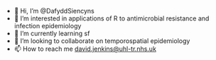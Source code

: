 - 👋 Hi, I’m @DafyddSiencyns
- 👀 I’m interested in applications of R to antimicrobial resistance and infection epidemiology
- 🌱 I’m currently learning sf
- 💞️ I’m looking to collaborate on temporospatial epidemiology
- 📫 How to reach me david.jenkins@uhl-tr.nhs.uk

<!---
DafyddSiencyns/DafyddSiencyns is a ✨ special ✨ repository because its `README.md` (this file) appears on your GitHub profile.
You can click the Preview link to take a look at your changes.
--->

